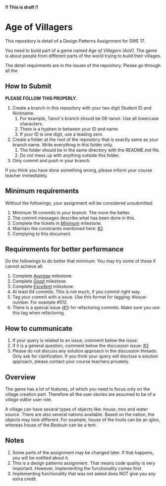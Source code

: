 **!! This is draft !!**

# Age of Villagers
This repository is detail of a Design Patterns Assignment for SWE 17.  

You need to build part of a game named _Age of Villagers (AoV)_. The game is about people from different parts of the world trying to build their villages.

The detail requirments are in the issues of the repository. Please go through all the 

## How to Submit
**PLEASE FOLLOW THIS PROPERLY.**
1. Create a branch in this repository with your two digit Student ID and Nickname. 
   1. For example, Tanvir's branch should be 06-tanvir. Use all lowercase characters.
   2. There is a hyphen in between your ID and name.
   3. If your ID is one digit, use a leading zero.
2. Create a folder at the root of the repository that is exactly same as your branch name. Write everything in this folder only.
   1. The folder should be in the same directory with the README.md file.
   2. Do not mess up with anything outside this folder.
3. Only commit and push in your branch.

If you think you have done something wrong, please inform your course teacher immediately.

## Minimum requirements
Without the followings, your assignment will be considered unsubmitted
1. Minimum 16 commits in your branch. The more the better.
2. The commit messages describe what has been done in this.
3. Complete the tickets in _[Minimum](/../../issues?q=milestone:Minimum)_ milestone.
4. Maintain the constraints mentioned here: [#2](/../../issues/2).
5. Complying to this document.

## Requirements for better performance
Do the followings to do better that minimum. You may try some of these if cannot achieve all.
1. Complete _[Average](/../../issues?q=milestone:Average)_ milestone.
1. Complete _[Good](/../../issues?q=milestone:Good)_ milestone.
1. Complete _[Excellent](/../../issues?q=milestone:Excellent)_ milestone.
1. At least 64 commits. This is not much, if you commit right way.
1. Tag your commit with a issue. Use this format for tagging: #issue-number. For example #512.
1. There is a special issue ([#1](/../../issues/1)) for refactoring commits. Make sure you use this tag when refactoring.

## How to cummunicate
1. If your query is related to an issue, comment below the issue.
1. If it is a general question, comment below the discussion issue: [#3](/../../issues/3)
1. Please do not discuss any solution approach in the discussion threads. Only ask for clarification. If you think your query will disclose a solution approach, please contact your course teachers privately.

## Overview
The game has a lot of features, of which you need to focus only on the village creation part. Therefore all the user stories are assumed to be of a _village editor_ user role.

A village can have sevaral types of objects like: _house_, _tree_ and _water source_. There are also several nations available. Based on the nation, the objects may look different. For example, house of the Inuits can be an igloo, whereas house of the Bedouin can be a tent.

## Notes
1. Some parts of the assignment may be changed later. If that happens, you will be notified about it.
1. This is a design patterns assignment. That means code quality is very important. However, implementing the functionality comes first.
1. Implementing functionality that was not asked does NOT give you any extra credit. 
